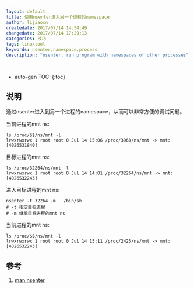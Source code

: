 ```yaml
---
layout: default
title: 使用nsenter进入另一个进程的namespace
author: lijiaocn
createdate: 2017/07/14 14:54:49
changedate: 2017/07/14 17:29:13
categories: 技巧
tags: linuxtool
keywords: nsenter,namespace,process
description: "nsenter: run program with namespaces of other processes"

---
```


* auto-gen TOC:
{:toc}

## 说明

通过nsenter进入到另一个进程的namespace，从而可以非常方便的调试问题。

当前进程的mnt ns:

	ls /proc/$$/ns/mnt -l
	lrwxrwxrwx 1 root root 0 Jul 14 15:06 /proc/3968/ns/mnt -> mnt:[4026531840]

目标进程的mnt ns:

	ls /proc/32264/ns/mnt -l
	lrwxrwxrwx 1 root root 0 Jul 14 14:01 /proc/32264/ns/mnt -> mnt:[4026532243]

进入目标进程的mnt ns:

	nsenter -t 32264 -m   /bin/sh
	# -t 指定目标进程
	# -m 继承目标进程的mnt ns

当前进程的mnt ns:

	ls /proc/$$/ns/mnt -l
	lrwxrwxrwx 1 root root 0 Jul 14 15:11 /proc/2425/ns/mnt -> mnt:[4026532243]

## 参考

1. [man nsenter][1]

[1]: https://www.systutorials.com/docs/linux/man/1-nsenter/  "man nsenter" 
